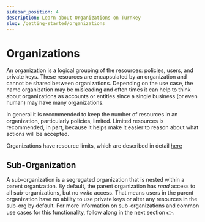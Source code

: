 ```yaml
---
sidebar_position: 4
description: Learn about Organizations on Turnkey
slug: /getting-started/organizations  
---
```

# Organizations 

An organization is a logical grouping of the resources: policies, users, and private keys.  These resources are encapsulated by an organization and cannot be shared between organizations. Depending on the use case, the name organization may be misleading and often times it can help to think about organizations as accounts or entities since a single business (or even human) may have many organizations.

In general it is recommended to keep the number of resources in an organization, particularly policies, limited. Limited resources is recommended, in part, because it helps make it easier to reason about what actions will be accepted.

Organizations have resource limits, which are described in detail [here](/faq)

## Sub-Organization

A sub-organization is a segregated organization that is nested within a parent organization. By default, the parent organization has *read* access to all sub-organizations, but no *write* access. That means users in the parent organization have no ability to use private keys or alter any resources in the sub-org by default. For more information on sub-organizations and common use cases for this functionality, follow along in the next section 👉.  
